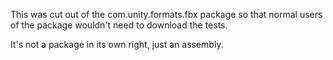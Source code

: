 This was cut out of the com.unity.formats.fbx package so that normal users of
the package wouldn't need to download the tests.

It's not a package in its own right, just an assembly.
